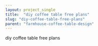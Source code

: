 ```yaml
---
layout: project_single
title:  "diy coffee table free plans"
slug: "diy-coffee-table-free-plans"
parent: "farmhouse-coffee-table-design"
---
```

diy coffee table free plans
